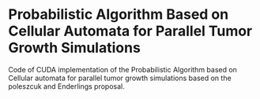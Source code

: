 #     Probabilistic Algorithm Based on Cellular Automata for Parallel Tumor Growth Simulations

Code of CUDA implementation of the Probabilistic Algorithm based on Cellular automata for parallel tumor growth simulations based on the poleszcuk and Enderlings proposal.



